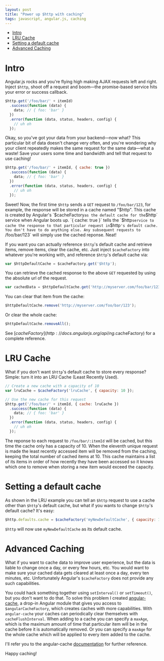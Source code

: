 ```yaml
---
layout: post
title: "Power up $http with caching"
tags: javascript, angular.js, caching
---
```


- [Intro](#intro)
- [LRU Cache](#lru_cache)
- [Setting a default cache](#setting_a_default_cache)
- [Advanced Caching](#advanced_caching)

# Intro

Angular.js rocks and you're flying high making AJAX requests left and right.
Inject `$http`, shoot off a request and boom—the promise-based service hits your
error or success callback.


```js
$http.get('/foo/bar/' + itemId)
  .success(function (data) {
    data; // { foo: 'bar' }
  })
  .error(function (data, status, headers, config) {
    // uh oh
  });
```

Okay, so you've got your data from your backend—now what? This particular bit of
data doesn't change very often, and you're wondering why your client repeatedly
makes the same request for the same data—what a waste! Save your users some time
and bandwidth and tell that request to use caching!

```js
$http.get('/foo/bar/' + itemId, { cache: true })
  .success(function (data) {
    data; // { foo: 'bar' }
  })
  .error(function (data, status, headers, config) {
    // uh oh
  });
```

Sweet! Now, the first time `$http` sends a `GET` request to `/foo/bar/123`, for
example, the response will be stored in a cache named "$http". This cache is
created by Angular's `$cacheFactory` as the default cache for the `$http`
service when Angular boots up. `{ cache: true }` tells the `$http` service to
cache the response to that particular request in `$http`'s default cache. You
don't have to do anything else. Any subsequent requests to `/foo/bar/123` will
simply use the cached reponse. Neat!

If you want you can actually reference `$http`'s default cache and retrieve
items, remove items, clear the cache, etc. Just inject `$cacheFactory` into
whatever you're working with, and reference `$http`'s default cache via:

```js
var $httpDefaultCache = $cacheFactory.get('$http');
```

You can retrieve the cached response to the above `GET` requested by using the
absolute url of the request.

```js
var cachedData = $httpDefaultCache.get('http://myserver.com/foo/bar/123'); // { foo: 'bar' }
```

You can clear that item from the cache:

```js
$httpDefaultCache.remove('http://myserver.com/foo/bar/123');
```

Or clear the whole cache:

```js
$httpDefaultCache.removeAll();
```

See [$cacheFactory](http://docs.angularjs.org/api/ng.$cacheFactory) for a
complete reference.

# LRU Cache

What if you don't want `$http`'s default cache to store every response? Simple:
turn it into an LRU Cache (Least Recently Used).

```js
// Create a new cache with a capacity of 10
var lruCache = $cacheFactory('lruCache', { capacity: 10 });

// Use the new cache for this request
$http.get('/foo/bar/' + itemId, { cache: lruCache })
  .success(function (data) {
    data; // { foo: 'bar' }
  })
  .error(function (data, status, headers, config) {
    // uh oh
  });
```

The reponse to each request to `/foo/bar/:itemId` will be cached, but this time
the cache only has a capacity of 10. When the eleventh unique request is made
the least recently accessed item will be removed from the caching, keeping the
total number of cached items at 10. This cache maintains a list of its items in
order of how recently they have been accessed so it knows which one to remove
when storing a new item would exceed the capacity.

# Setting a default cache

As shown in the LRU example you can tell an `$http` request to use a cache other
than `$http`'s default cache, but what if you wants to change `$http`'s default
cache? It's easy:

```js
$http.defaults.cache = $cacheFactory('myNewDefaultCache', { capacity: 100 });
```

`$http` will now use `myNewDefaultCache` as its default cache.


# Advanced Caching

What if you want to cache data to improve user experience, but the data is
liable to change once a day, or every few hours, etc. You would want to make
sure your cached data gets cleared at least once a day, every ten minutes, etc.
Unfortunately Angular's `$cacheFactory` does not provide any such capabilities.

You could hack something together using `setInterval()` or `setTimeout()`, but
you don't want to do that. To solve this problem I created [angular-cache](http://jmdobry.github.io/angular-cache/),
a drop-in Angular module that gives you access to `$angularCacheFactory`, which
creates caches with more capabilities. With `angular-cache` your caches can
periodically clear themselves with `cacheFlushInterval`. When adding to a cache
you can specify a `maxAge`, which is the maximum amount of time that particular
item will be in the cache before it is automatically removed. Or you can
specify a `maxAge` for the whole cache which will be applied to every item added
to the cache.

I'll refer you to the angular-cache [documentation](http://jmdobry.github.io/angular-cache/) for further reference.

Happy caching!
